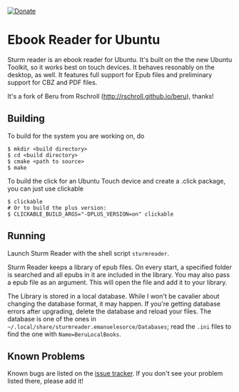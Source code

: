 [![Donate](https://img.shields.io/badge/PayPal-Donate%20to%20Author-blue.svg)](https://www.paypal.me/emanuele42)

Ebook Reader for Ubuntu
=======================
Sturm reader is an ebook reader for Ubuntu.  It's built on the the new Ubuntu
Toolkit, so it works best on touch devices.  It behaves resonably on the
desktop, as well. It features full support for Epub files and
preliminary support for CBZ and PDF files.

It's a fork of Beru from Rschroll (http://rschroll.github.io/beru), thanks!

Building
--------
To build for the system you are working on, do
```
$ mkdir <build directory>
$ cd <build directory>
$ cmake <path to source>
$ make
```

To build the click for an Ubuntu Touch device and create a .click package, you can just use clickable
```
$ clickable
# Or to build the plus version:
$ CLICKABLE_BUILD_ARGS="-DPLUS_VERSION=on" clickable
```

Running
-------
Launch Sturm Reader with the shell script `sturmreader`.

Sturm Reader keeps a library of epub files.  On every start, a specified folder
is searched and all epubs in it are included in the library.  You may
also pass a epub file as an argument.  This will open the file
and add it to your library.

The Library is stored in a local database.  While I won't be
cavalier about changing the database format, it may happen.  If
you're getting database errors after upgrading, delete the database
and reload your files.  The database is one of the ones in
`~/.local/share/sturmreader.emanuelesorce/Databases`;
read the `.ini` files to find the one with `Name=BeruLocalBooks`.


Known Problems
--------------
Known bugs are listed on the [issue tracker][3].  If you don't see
your problem listed there, please add it!

[1]: http://developer.ubuntu.com/start/ubuntu-sdk/installing-the-sdk/ "Ubuntu SDK"
[2]: http://developer.ubuntu.com/apps/sdk/tutorials/building-cross-architecture-click-applications/ "Click tutorial"
[3]: https://github.com/tronfortytwo/beru/issues "Bug tracker"
